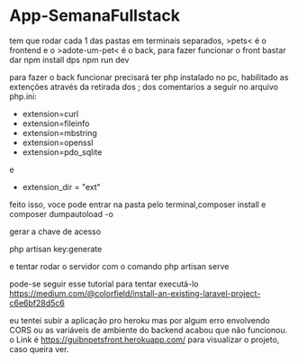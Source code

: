 # App-SemanaFullstack
 
tem que rodar cada 1 das pastas em terminais separados, >pets< é o frontend e o >adote-um-pet< é o back, para fazer funcionar o front bastar dar npm install dps npm run dev

para fazer o back funcionar precisará ter php instalado no pc, habilitado as extenções através da retirada dos ; dos comentarios a seguir no arquivo php.ini:
- extension=curl
- extension=fileinfo
- extension=mbstring
- extension=openssl
- extension=pdo_sqlite

e 
- extension_dir = "ext"

feito isso, voce pode entrar na pasta pelo terminal,composer install e composer dumpautoload -o

gerar a chave de acesso

php artisan key:generate

e tentar rodar o servidor com o comando php artisan serve

pode-se seguir esse tutorial para tentar executá-lo
https://medium.com/@colorfield/install-an-existing-laravel-project-c6e6bf28d5c6

eu tentei subir a aplicação pro heroku mas por algum erro envolvendo CORS ou as variáveis de ambiente do backend acabou que não funcionou. o Link é https://guibnpetsfront.herokuapp.com/ para visualizar o projeto, caso queira ver.
